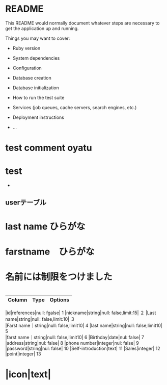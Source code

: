 # README

This README would normally document whatever steps are necessary to get the
application up and running.

Things you may want to cover:

* Ruby version

* System dependencies

* Configuration

* Database creation

* Database initialization

* How to run the test suite

* Services (job queues, cache servers, search engines, etc.)

* Deployment instructions

* ...

# test comment oyatu
# test

+
## userテーブル 
# last name ひらがな
# farstname　ひらがな
# 名前には制限をつけました
# 
|Column|Type|Options|
|------|----|-------|   

|id|references|null: fgalse|            1
|nickname|string|null: false,limit:15|  ２
|Last name|string|null: false,limit:10|  ３    
|Farst name｜string|null: false,limit10|  4
|last name|string|null: false,limit10|    5  
|farst name｜string|null: false,limit10|   6
|Birthday|date|nul: false|                7
|address|string|nul: false|               8
|phone number|integer|nul: false|         9
|password|string|nul: false|              10
|Self-introduction|text|                  11
|Sales|integer|                           12
|point|integer|                           13
# |icon|text|




　


